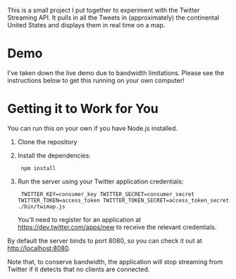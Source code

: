 This is a small project I put together to experiment with the Twitter Streaming API. It pulls in all the Tweets in (approximately) the continental United States and displays them in real time on a map.

Demo
====

I've taken down the live demo due to bandwidth limitations. Please see the instructions below to get this running on your own computer!

Getting it to Work for You
==========================

You can run this on your own if you have Node.js installed.

1. Clone the repository
2. Install the dependencies:

        npm install

3. Run the server using your Twitter application credentials:

        TWITTER_KEY=consumer_key TWITTER_SECRET=consumer_secret TWITTER_TOKEN=access_token TWITTER_TOKEN_SECRET=access_token_secret ./bin/twimap.js

   You'll need to register for an application at https://dev.twitter.com/apps/new to receive the relevant credentials.

By default the server binds to port 8080, so you can check it out at [http://localhost:8080](http://localhost:8080).

Note that, to conserve bandwidth, the application will stop streaming from Twitter if it detects that no clients are connected.
